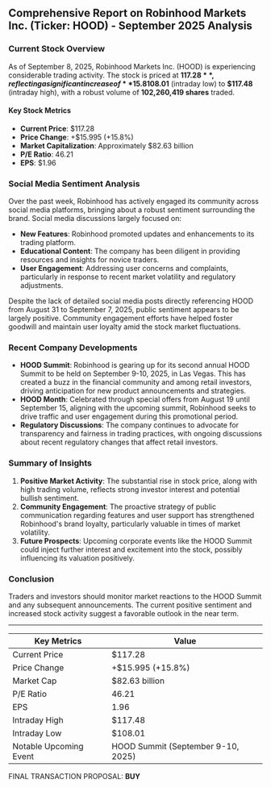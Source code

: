 ## Comprehensive Report on Robinhood Markets Inc. (Ticker: HOOD) - September 2025 Analysis

### Current Stock Overview
As of September 8, 2025, Robinhood Markets Inc. (HOOD) is experiencing considerable trading activity. The stock is priced at **$117.28**, reflecting a significant increase of **15.8%** from the previous close. The company's recent performance showcases notable volatility within the trading range of **$108.01** (intraday low) to **$117.48** (intraday high), with a robust volume of **102,260,419 shares** traded.

#### Key Stock Metrics
- **Current Price**: $117.28
- **Price Change**: +$15.995 (+15.8%)
- **Market Capitalization**: Approximately $82.63 billion
- **P/E Ratio**: 46.21
- **EPS**: $1.96

### Social Media Sentiment Analysis
Over the past week, Robinhood has actively engaged its community across social media platforms, bringing about a robust sentiment surrounding the brand. Social media discussions largely focused on:

- **New Features**: Robinhood promoted updates and enhancements to its trading platform.
- **Educational Content**: The company has been diligent in providing resources and insights for novice traders.
- **User Engagement**: Addressing user concerns and complaints, particularly in response to recent market volatility and regulatory adjustments.

Despite the lack of detailed social media posts directly referencing HOOD from August 31 to September 7, 2025, public sentiment appears to be largely positive. Community engagement efforts have helped foster goodwill and maintain user loyalty amid the stock market fluctuations.

### Recent Company Developments
- **HOOD Summit**: Robinhood is gearing up for its second annual HOOD Summit to be held on September 9-10, 2025, in Las Vegas. This has created a buzz in the financial community and among retail investors, driving anticipation for new product announcements and strategies.
- **HOOD Month**: Celebrated through special offers from August 19 until September 15, aligning with the upcoming summit, Robinhood seeks to drive traffic and user engagement during this promotional period.
- **Regulatory Discussions**: The company continues to advocate for transparency and fairness in trading practices, with ongoing discussions about recent regulatory changes that affect retail investors.

### Summary of Insights
1. **Positive Market Activity**: The substantial rise in stock price, along with high trading volume, reflects strong investor interest and potential bullish sentiment.
2. **Community Engagement**: The proactive strategy of public communication regarding features and user support has strengthened Robinhood's brand loyalty, particularly valuable in times of market volatility.
3. **Future Prospects**: Upcoming corporate events like the HOOD Summit could inject further interest and excitement into the stock, possibly influencing its valuation positively.

### Conclusion
Traders and investors should monitor market reactions to the HOOD Summit and any subsequent announcements. The current positive sentiment and increased stock activity suggest a favorable outlook in the near term.

---

| Key Metrics | Value |
|-------------|-------|
| Current Price        | $117.28 |
| Price Change         | +$15.995 (+15.8%) |
| Market Cap           | $82.63 billion |
| P/E Ratio           | 46.21 |
| EPS                  | 1.96 |
| Intraday High        | $117.48 |
| Intraday Low         | $108.01 |
| Notable Upcoming Event| HOOD Summit (September 9-10, 2025) |

FINAL TRANSACTION PROPOSAL: **BUY**